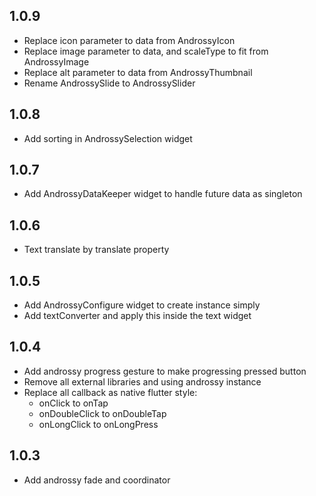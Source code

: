 ## 1.0.9

* Replace icon parameter to data from AndrossyIcon
* Replace image parameter to data, and scaleType to fit from AndrossyImage
* Replace alt parameter to data from AndrossyThumbnail
* Rename AndrossySlide to AndrossySlider

## 1.0.8

* Add sorting in AndrossySelection widget

## 1.0.7

* Add AndrossyDataKeeper widget to handle future data as singleton

## 1.0.6

* Text translate by translate property

## 1.0.5

* Add AndrossyConfigure widget to create instance simply
* Add textConverter and apply this inside the text widget

## 1.0.4

* Add androssy progress gesture to make progressing pressed button
* Remove all external libraries and using androssy instance
* Replace all callback as native flutter style:
    - onClick to onTap
    - onDoubleClick to onDoubleTap
    - onLongClick to onLongPress

## 1.0.3

* Add androssy fade and coordinator
